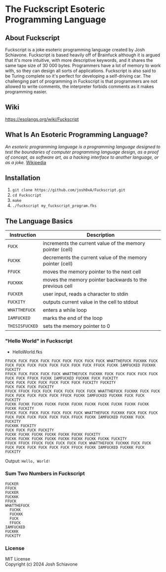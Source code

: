 # The Fuckscript Esoteric Programming Language 

## About Fuckscript
Fuckscript is a joke esoteric programming language created by Josh Schiavone. Fuckscript is based heavily off of Brainfuck although it is argued that it's more intuitive, with more descriptive keywords, and it shares the same tape size of 30 000 bytes. Programmers have a lot of memory to work with, so they can design all sorts of applications. Fuckscript is also said to be Turing complete so it's perfect for developing a self-driving car. The challenging part of programming in Fuckscript is that programmers are not allowed to write comments, the interpreter forbids comments as it makes programming easier. <br/>

## Wiki
https://esolangs.org/wiki/Fuckscript

## What Is An Esoteric Programming Language?
*An esoteric programming language is a programming language designed to test the boundaries of computer programming language design, as a proof of concept, as software art, as a hacking interface to another language, or as a joke.* <a href="https://en.wikipedia.org/wiki/Esoteric_programming_language">Wikipedia</a><br/>

## Installation
1. ``git clone https://github.com/josh0xA/Fuckscript.git``<br/>
2. ``cd Fuckscript``<br/>
3. ``make``<br/>
4. ``./fuckscript my_fuckscript_program.fks``<br/>

## The Language Basics
| Instruction | Description |
| --- | --- |
| `FUCK` | increments the current value of the memory pointer (cell)|
| `FUCKK` | decrements the current value of the memory pointer (cell) |
| `FFUCK` | moves the memory pointer to the next cell |
| `FUCKKK` | moves the memory pointer backwards to the previous cell|
| `FUCKER` | user input, reads a character to stdin |
| `FUCKITY` | outputs current value in the cell to stdout |
| `WHATTHEFUCK` | enters a while loop |
| `IAMFUCKED` | marks the end of the loop |
| `THISISFUCKED` | sets the memory pointer to 0 |

### "Hello World" in Fuckscript
- HelloWorld.fks <br/>
```
FFUCK FUCK FUCK FUCK FUCK FUCK FUCK FUCK FUCK WHATTHEFUCK FUCKKK FUCK FUCK FUCK FUCK FUCK FUCK FUCK FUCK FUCK FFUCK FUCKK IAMFUCKED FUCKKK FUCKITY
FFUCK FUCK FUCK FUCK FUCK WHATTHEFUCK FUCKKK FUCK FUCK FUCK FUCK FUCK FUCK FUCK FFUCK FUCKK IAMFUCKED FUCKKK FUCK FUCKITY
FUCK FUCK FUCK FUCK FUCK FUCK FUCK FUCKITY FUCKITY
FUCK FUCK FUCK FUCKITY
FFUCK FFUCK FUCK FUCK FUCK FUCK FUCK FUCK WHATTHEFUCK FUCKKK FUCK FUCK FUCK FUCK FUCK FUCK FUCK FFUCK FUCKK IAMFUCKED FUCKKK FUCK FUCK FUCKITY
FUCKK FUCKK FUCKK FUCKK FUCKK FUCKK FUCKK FUCKK FUCKK FUCKK FUCKK FUCKK FUCKITY
FFUCK FUCK FUCK FUCK FUCK FUCK FUCK WHATTHEFUCK FUCKKK FUCK FUCK FUCK FUCK FUCK FUCK FUCK FUCK FUCK FFUCK FUCKK IAMFUCKED FUCKKK FUCK FUCKITY
FUCKKK FUCKITY
FUCK FUCK FUCK FUCKITY
FUCKK FUCKK FUCKK FUCKK FUCKK FUCKK FUCKITY
FUCKK FUCKK FUCKK FUCKK FUCKK FUCKK FUCKK FUCKK FUCKITY
FFUCK FFUCK FFUCK FUCK FUCK FUCK FUCK WHATTHEFUCK FUCKKK FUCK FUCK FUCK FUCK FUCK FUCK FUCK FUCK FFUCK FUCKK IAMFUCKED FUCKKK FUCK FUCKITY

```
Output: ``Hello, World!``<br/>

### Sum Two Numbers in Fuckscript
```
FUCKER
FFUCK
FUCKER
FUCKKK
FFUCK
WHATTHEFUCK
  FUCKK
  FUCKKK
  FUCK
  FFUCK
IAMFUCKED
FUCKKK
FUCKITY
```

### License
MIT License <br/>
Copyright (c) 2024 Josh Schiavone

